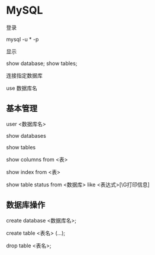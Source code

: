 # MySQL

登录

mysql -u * -p

显示

show database;
show tables;

连接指定数据库

use 数据库名

## 基本管理

user <数据库名>

show databases

show tables

show columns from <表>

show index from <表>

show table status from <数据库> like <表达式>[\G打印信息]

## 数据库操作

create database <数据库名>;

create table <表名> (...);

drop table <表名>;
